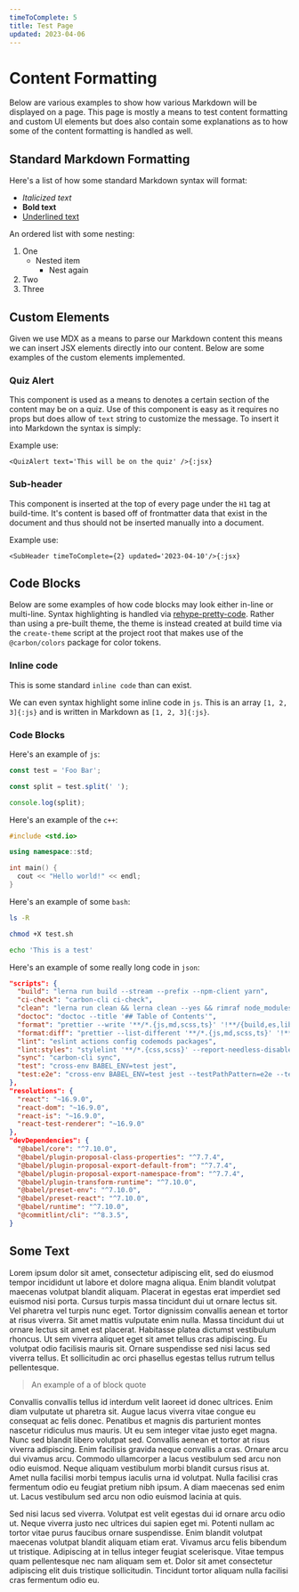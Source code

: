 ```yaml
---
timeToComplete: 5
title: Test Page
updated: 2023-04-06
---
```


# Content Formatting

Below are various examples to show how various Markdown will be displayed on a page. This page is mostly a means to test content formatting and custom UI elements but does also contain some explanations as to how some of the content formatting is handled as well.

## Standard Markdown Formatting

Here's a list of how some standard Markdown syntax will format:

- _Italicized text_
- **Bold text**
- <u>Underlined text</u>

An ordered list with some nesting:

1. One
   - Nested item
     - Nest again
2. Two
3. Three

## Custom Elements

Given we use MDX as a means to parse our Markdown content this means we can insert JSX elements directly into our content. Below are some examples of the custom elements implemented.

### Quiz Alert

This component is used as a means to denotes a certain section of the content may be on a quiz. Use of this component is easy as it requires no props but does allow of `text` string to customize the message. To insert it into Markdown the syntax is simply:

Example use:

`<QuizAlert text='This will be on the quiz' />{:jsx}`

<QuizAlert text='This will be on the quiz' />

### Sub-header

This component is inserted at the top of every page under the `H1` tag at build-time.
It's content is based off of frontmatter data that exist in the document and thus should not be inserted manually into a document.

Example use:

`<SubHeader timeToComplete={2} updated='2023-04-10'/>{:jsx}`

<SubHeader timeToComplete={2} updated='2023-04-10'/>

## Code Blocks

Below are some examples of how code blocks may look either in-line or multi-line.
Syntax highlighting is handled via [rehype-pretty-code](https://rehype-pretty-code.netlify.app/). Rather than using a pre-built theme, the theme is instead created at build time via the `create-theme` script at the project root that makes use of the `@carbon/colors` package for color tokens.

### Inline code

This is some standard `inline code` than can exist.

We can even syntax highlight some inline code in `js`. This is an array `[1, 2, 3]{:js}` and is written in Markdown as `[1, 2, 3]{:js}`.

### Code Blocks

Here's an example of `js`:

```js
const test = 'Foo Bar';

const split = test.split(' ');

console.log(split);
```

Here's an example of the `c++`:

```cpp
#include <std.io>

using namespace::std;

int main() {
  cout << "Hello world!" << endl;
}
```

Here's an example of some `bash`:

```bash
ls -R

chmod +X test.sh

echo 'This is a test'
```

Here's an example of some really long code in `json`:

```json
"scripts": {
  "build": "lerna run build --stream --prefix --npm-client yarn",
  "ci-check": "carbon-cli ci-check",
  "clean": "lerna run clean && lerna clean --yes && rimraf node_modules",
  "doctoc": "doctoc --title '## Table of Contents'",
  "format": "prettier --write '**/*.{js,md,scss,ts}' '!**/{build,es,lib,storybook,ts,umd}/**'",
  "format:diff": "prettier --list-different '**/*.{js,md,scss,ts}' '!**/{build,es,lib,storybook,ts,umd}/**' '!packages/components/**'",
  "lint": "eslint actions config codemods packages",
  "lint:styles": "stylelint '**/*.{css,scss}' --report-needless-disables --report-invalid-scope-disables",
  "sync": "carbon-cli sync",
  "test": "cross-env BABEL_ENV=test jest",
  "test:e2e": "cross-env BABEL_ENV=test jest --testPathPattern=e2e --testPathIgnorePatterns='examples,/packages/components/,/packages/react/'"
},
"resolutions": {
  "react": "~16.9.0",
  "react-dom": "~16.9.0",
  "react-is": "~16.9.0",
  "react-test-renderer": "~16.9.0"
},
"devDependencies": {
  "@babel/core": "^7.10.0",
  "@babel/plugin-proposal-class-properties": "^7.7.4",
  "@babel/plugin-proposal-export-default-from": "^7.7.4",
  "@babel/plugin-proposal-export-namespace-from": "^7.7.4",
  "@babel/plugin-transform-runtime": "^7.10.0",
  "@babel/preset-env": "^7.10.0",
  "@babel/preset-react": "^7.10.0",
  "@babel/runtime": "^7.10.0",
  "@commitlint/cli": "^8.3.5",
}
```

## Some Text

Lorem ipsum dolor sit amet, consectetur adipiscing elit, sed do eiusmod tempor incididunt ut labore et dolore magna aliqua. Enim blandit volutpat maecenas volutpat blandit aliquam. Placerat in egestas erat imperdiet sed euismod nisi porta. Cursus turpis massa tincidunt dui ut ornare lectus sit. Vel pharetra vel turpis nunc eget. Tortor dignissim convallis aenean et tortor at risus viverra. Sit amet mattis vulputate enim nulla. Massa tincidunt dui ut ornare lectus sit amet est placerat. Habitasse platea dictumst vestibulum rhoncus. Ut sem viverra aliquet eget sit amet tellus cras adipiscing. Eu volutpat odio facilisis mauris sit. Ornare suspendisse sed nisi lacus sed viverra tellus. Et sollicitudin ac orci phasellus egestas tellus rutrum tellus pellentesque.

> An example of a of block quote

Convallis convallis tellus id interdum velit laoreet id donec ultrices. Enim diam vulputate ut pharetra sit. Augue lacus viverra vitae congue eu consequat ac felis donec. Penatibus et magnis dis parturient montes nascetur ridiculus mus mauris. Ut eu sem integer vitae justo eget magna. Nunc sed blandit libero volutpat sed. Convallis aenean et tortor at risus viverra adipiscing. Enim facilisis gravida neque convallis a cras. Ornare arcu dui vivamus arcu. Commodo ullamcorper a lacus vestibulum sed arcu non odio euismod. Neque aliquam vestibulum morbi blandit cursus risus at. Amet nulla facilisi morbi tempus iaculis urna id volutpat. Nulla facilisi cras fermentum odio eu feugiat pretium nibh ipsum. A diam maecenas sed enim ut. Lacus vestibulum sed arcu non odio euismod lacinia at quis.

Sed nisi lacus sed viverra. Volutpat est velit egestas dui id ornare arcu odio ut. Neque viverra justo nec ultrices dui sapien eget mi. Potenti nullam ac tortor vitae purus faucibus ornare suspendisse. Enim blandit volutpat maecenas volutpat blandit aliquam etiam erat. Vivamus arcu felis bibendum ut tristique. Adipiscing at in tellus integer feugiat scelerisque. Vitae tempus quam pellentesque nec nam aliquam sem et. Dolor sit amet consectetur adipiscing elit duis tristique sollicitudin. Tincidunt tortor aliquam nulla facilisi cras fermentum odio eu.
